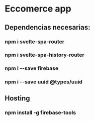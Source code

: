 
# Eccomerce app

## Dependencias necesarias: ##
### npm i svelte-spa-router ###
### npm i svelte-spa-history-router ###
### npm i --save  firebase ###
### npm i --save uuid @types/uuid ###

## Hosting ##
### npm install -g firebase-tools ###


